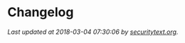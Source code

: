# Changelog

_Last updated at 2018-03-04 07:30:06 by [securitytext.org](https://securitytext.org)._
